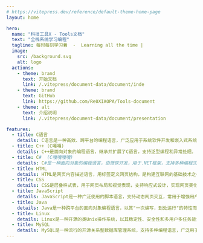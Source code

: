 ```yaml
---
# https://vitepress.dev/reference/default-theme-home-page
layout: home

hero:
  name: "科技工具X - Tools文档"
  text: "全栈系统学习编程"
  tagline: 每时每刻学习着  -  Learning all the time |                    记录学习的文档笔记  -  @爱吃饭的小Q   |
  image:
    src: /background.svg
    alt: logo
  actions:
    - theme: brand
      text: 开始文档
      link: /.vitepress/document-data/document/inde
    - theme: brand
      text: GitHub
      link: https://github.com/Re0XIAOPA/Tools-document
    - theme: alt
      text: 介绍说明
      link: /.vitepress/document-data/document/presentation

features:
  - title: C语言
    details: C语言是一种高效、跨平台的编程语言，广泛应用于系统软件开发和嵌入式系统。
  - title: C++ (C嘎嘎)
    details: C++是面向对象的编程语言，继承并扩展了C语言，支持泛型编程和异常处理。
  - title: C#  (C嘎嘎嘎嘎)
    details: C#是一种面向对象的编程语言，由微软开发，用于.NET框架，支持多种编程式。
  - title: HTML
    details: HTML是网页内容描述语言，用标签定义网页结构，是构建互联网的基础技术之一。
  - title: CSS
    details: CSS是层叠样式表，用于网页布局和视觉表现，支持响应式设计，实现网页美化。
  - title: JavaScript
    details: JavaScript是一种广泛使用的脚本语言，支持动态网页交互，常用于增强用户界面。
  - title: Java
    details: Java是一种跨平台的面向对象编程语言，以其"一次编写，到处运行"的特性而闻名。
  - title: Linux
    details: Linux是一种开源的类Unix操作系统，以其稳定性、安全性和多用户多任务能力而著称。
  - title: MySQL
    details: MySQL是一种流行的开源关系型数据库管理系统，支持多种编程语言，广泛用于Web应用。
---
```



